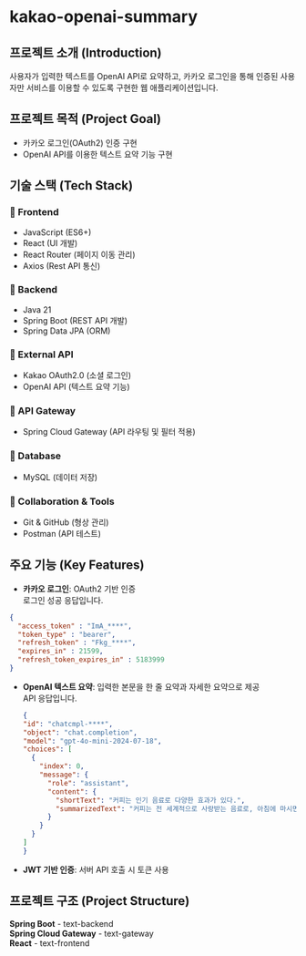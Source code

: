 # kakao-openai-summary
## 프로젝트 소개 (Introduction)
 사용자가 입력한 텍스트를 OpenAI API로 요약하고, 카카오 로그인을 통해 인증된 사용자만 서비스를 이용할 수 있도록 구현한 웹 애플리케이션입니다.
## 프로젝트 목적 (Project Goal)
- 카카오 로그인(OAuth2) 인증 구현 <br>
- OpenAI API를 이용한 텍스트 요약 기능 구현

## 기술 스택 (Tech Stack)

### **🔹 Frontend**
- JavaScript (ES6+)
- React (UI 개발)
- React Router (페이지 이동 관리)
- Axios (Rest API 통신)

### **🔹 Backend**
- Java 21
- Spring Boot (REST API 개발)
- Spring Data JPA (ORM)

### **🔹 External API**
- Kakao OAuth2.0 (소셜 로그인)
- OpenAI API (텍스트 요약 기능)

### **🔹 API Gateway**
- Spring Cloud Gateway (API 라우팅 및 필터 적용)

### **🔹 Database**
- MySQL (데이터 저장)

### **🔹 Collaboration & Tools**
- Git & GitHub (형상 관리)
- Postman (API 테스트)

## 주요 기능 (Key Features)
- **카카오 로그인**: OAuth2 기반 인증 <br>
 로그인 성공 응답입니다.
```json
{
  "access_token" : "ImA_****",
  "token_type" : "bearer",
  "refresh_token" : "Fkg_****",
  "expires_in" : 21599,
  "refresh_token_expires_in" : 5183999
}
```

- **OpenAI 텍스트 요약**: 입력한 본문을 한 줄 요약과 자세한 요약으로 제공 <br>
  API 응답입니다.
  ```json
  {
  "id": "chatcmpl-****",
  "object": "chat.completion",
  "model": "gpt-4o-mini-2024-07-18",
  "choices": [
    {
      "index": 0,
      "message": {
        "role": "assistant",
        "content": {
          "shortText": "커피는 인기 음료로 다양한 효과가 있다.",
          "summarizedText": "커피는 전 세계적으로 사랑받는 음료로, 아침에 마시면 피로를 덜고 집중력을 높여준다. 카페인은 두뇌 활동을 촉진하며, 커피 산업은 농업, 유통, 서비스 등에서 일자리를 창출하는 경제적 가치도 크다. 그러나 과도한 섭취는 불면증과 소화 장애 등 건강 문제를 초래할 수 있어 적절한 섭취가 중요하다. 다양한 종류와 로스팅 방법으로 커피 경험은 풍부하다."
        }
      }
    }
  ]
  }

- **JWT 기반 인증**: 서버 API 호출 시 토큰 사용

## 프로젝트 구조 (Project Structure)
**Spring Boot** - text-backend <br>
**Spring Cloud Gateway** - text-gateway <br>
**React** - text-frontend <br>
